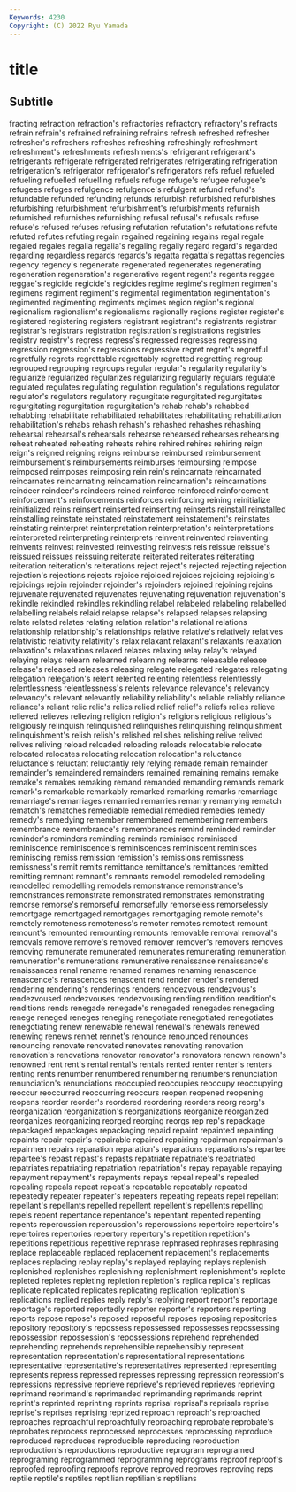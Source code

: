```yaml
---
Keywords: 4230
Copyright: (C) 2022 Ryu Yamada
---
```



# title

## Subtitle
fracting refraction refraction's
refractories refractory refractory's refracts refrain refrain's refrained refraining refrains refresh
refreshed refresher refresher's refreshers refreshes refreshing refreshingly refreshment refreshment's refreshments
refreshments's refrigerant refrigerant's refrigerants refrigerate refrigerated refrigerates refrigerating refrigeration refrigeration's
refrigerator refrigerator's refrigerators refs refuel refueled refueling refuelled refuelling refuels
refuge refuge's refugee refugee's refugees refuges refulgence refulgence's refulgent refund
refund's refundable refunded refunding refunds refurbish refurbished refurbishes refurbishing refurbishment
refurbishment's refurbishments refurnish refurnished refurnishes refurnishing refusal refusal's refusals refuse
refuse's refused refuses refusing refutation refutation's refutations refute refuted refutes
refuting regain regained regaining regains regal regale regaled regales regalia
regalia's regaling regally regard regard's regarded regarding regardless regards regards's
regatta regatta's regattas regencies regency regency's regenerate regenerated regenerates regenerating
regeneration regeneration's regenerative regent regent's regents reggae reggae's regicide regicide's
regicides regime regime's regimen regimen's regimens regiment regiment's regimental regimentation
regimentation's regimented regimenting regiments regimes region region's regional regionalism regionalism's
regionalisms regionally regions register register's registered registering registers registrant registrant's
registrants registrar registrar's registrars registration registration's registrations registries registry registry's
regress regress's regressed regresses regressing regression regression's regressions regressive regret
regret's regretful regretfully regrets regrettable regrettably regretted regretting regroup regrouped
regrouping regroups regular regular's regularity regularity's regularize regularized regularizes regularizing
regularly regulars regulate regulated regulates regulating regulation regulation's regulations regulator
regulator's regulators regulatory regurgitate regurgitated regurgitates regurgitating regurgitation regurgitation's rehab
rehab's rehabbed rehabbing rehabilitate rehabilitated rehabilitates rehabilitating rehabilitation rehabilitation's rehabs
rehash rehash's rehashed rehashes rehashing rehearsal rehearsal's rehearsals rehearse rehearsed
rehearses rehearsing reheat reheated reheating reheats rehire rehired rehires rehiring
reign reign's reigned reigning reigns reimburse reimbursed reimbursement reimbursement's reimbursements
reimburses reimbursing reimpose reimposed reimposes reimposing rein rein's reincarnate reincarnated
reincarnates reincarnating reincarnation reincarnation's reincarnations reindeer reindeer's reindeers reined reinforce
reinforced reinforcement reinforcement's reinforcements reinforces reinforcing reining reinitialize reinitialized reins
reinsert reinserted reinserting reinserts reinstall reinstalled reinstalling reinstate reinstated reinstatement
reinstatement's reinstates reinstating reinterpret reinterpretation reinterpretation's reinterpretations reinterpreted reinterpreting reinterprets
reinvent reinvented reinventing reinvents reinvest reinvested reinvesting reinvests reis reissue
reissue's reissued reissues reissuing reiterate reiterated reiterates reiterating reiteration reiteration's
reiterations reject reject's rejected rejecting rejection rejection's rejections rejects rejoice
rejoiced rejoices rejoicing rejoicing's rejoicings rejoin rejoinder rejoinder's rejoinders rejoined
rejoining rejoins rejuvenate rejuvenated rejuvenates rejuvenating rejuvenation rejuvenation's rekindle rekindled
rekindles rekindling relabel relabeled relabeling relabelled relabelling relabels relaid relapse
relapse's relapsed relapses relapsing relate related relates relating relation relation's
relational relations relationship relationship's relationships relative relative's relatively relatives relativistic
relativity relativity's relax relaxant relaxant's relaxants relaxation relaxation's relaxations relaxed
relaxes relaxing relay relay's relayed relaying relays relearn relearned relearning
relearns releasable release release's released releases releasing relegate relegated relegates
relegating relegation relegation's relent relented relenting relentless relentlessly relentlessness relentlessness's
relents relevance relevance's relevancy relevancy's relevant relevantly reliability reliability's reliable
reliably reliance reliance's reliant relic relic's relics relied relief relief's
reliefs relies relieve relieved relieves relieving religion religion's religions religious
religious's religiously relinquish relinquished relinquishes relinquishing relinquishment relinquishment's relish relish's
relished relishes relishing relive relived relives reliving reload reloaded reloading
reloads relocatable relocate relocated relocates relocating relocation relocation's reluctance reluctance's
reluctant reluctantly rely relying remade remain remainder remainder's remaindered remainders
remained remaining remains remake remake's remakes remaking remand remanded remanding
remands remark remark's remarkable remarkably remarked remarking remarks remarriage remarriage's
remarriages remarried remarries remarry remarrying rematch rematch's rematches remediable remedial
remedied remedies remedy remedy's remedying remember remembered remembering remembers remembrance
remembrance's remembrances remind reminded reminder reminder's reminders reminding reminds reminisce
reminisced reminiscence reminiscence's reminiscences reminiscent reminisces reminiscing remiss remission remission's
remissions remissness remissness's remit remits remittance remittance's remittances remitted remitting
remnant remnant's remnants remodel remodeled remodeling remodelled remodelling remodels remonstrance
remonstrance's remonstrances remonstrate remonstrated remonstrates remonstrating remorse remorse's remorseful remorsefully
remorseless remorselessly remortgage remortgaged remortgages remortgaging remote remote's remotely remoteness
remoteness's remoter remotes remotest remount remount's remounted remounting remounts removable
removal removal's removals remove remove's removed remover remover's removers removes
removing remunerate remunerated remunerates remunerating remuneration remuneration's remunerations remunerative renaissance
renaissance's renaissances renal rename renamed renames renaming renascence renascence's renascences
renascent rend render render's rendered rendering rendering's renderings renders rendezvous
rendezvous's rendezvoused rendezvouses rendezvousing rending rendition rendition's renditions rends renegade
renegade's renegaded renegades renegading renege reneged reneges reneging renegotiate renegotiated
renegotiates renegotiating renew renewable renewal renewal's renewals renewed renewing renews
rennet rennet's renounce renounced renounces renouncing renovate renovated renovates renovating
renovation renovation's renovations renovator renovator's renovators renown renown's renowned rent
rent's rental rental's rentals rented renter renter's renters renting rents
renumber renumbered renumbering renumbers renunciation renunciation's renunciations reoccupied reoccupies reoccupy
reoccupying reoccur reoccurred reoccurring reoccurs reopen reopened reopening reopens reorder
reorder's reordered reordering reorders reorg reorg's reorganization reorganization's reorganizations reorganize
reorganized reorganizes reorganizing reorged reorging reorgs rep rep's repackage repackaged
repackages repackaging repaid repaint repainted repainting repaints repair repair's repairable
repaired repairing repairman repairman's repairmen repairs reparation reparation's reparations reparations's
repartee repartee's repast repast's repasts repatriate repatriate's repatriated repatriates repatriating
repatriation repatriation's repay repayable repaying repayment repayment's repayments repays repeal
repeal's repealed repealing repeals repeat repeat's repeatable repeatably repeated repeatedly
repeater repeater's repeaters repeating repeats repel repellant repellant's repellants repelled
repellent repellent's repellents repelling repels repent repentance repentance's repentant repented
repenting repents repercussion repercussion's repercussions repertoire repertoire's repertoires repertories repertory
repertory's repetition repetition's repetitions repetitious repetitive rephrase rephrased rephrases rephrasing
replace replaceable replaced replacement replacement's replacements replaces replacing replay replay's
replayed replaying replays replenish replenished replenishes replenishing replenishment replenishment's replete
repleted repletes repleting repletion repletion's replica replica's replicas replicate replicated
replicates replicating replication replication's replications replied replies reply reply's replying
report report's reportage reportage's reported reportedly reporter reporter's reporters reporting
reports repose repose's reposed reposeful reposes reposing repositories repository repository's
repossess repossessed repossesses repossessing repossession repossession's repossessions reprehend reprehended reprehending
reprehends reprehensible reprehensibly represent representation representation's representational representations representative representative's
representatives represented representing represents repress repressed represses repressing repression repression's
repressions repressive reprieve reprieve's reprieved reprieves reprieving reprimand reprimand's reprimanded
reprimanding reprimands reprint reprint's reprinted reprinting reprints reprisal reprisal's reprisals
reprise reprise's reprises reprising reprized reproach reproach's reproached reproaches reproachful
reproachfully reproaching reprobate reprobate's reprobates reprocess reprocessed reprocesses reprocessing reproduce
reproduced reproduces reproducible reproducing reproduction reproduction's reproductions reproductive reprogram reprogramed
reprograming reprogrammed reprogramming reprograms reproof reproof's reproofed reproofing reproofs reprove
reproved reproves reproving reps reptile reptile's reptiles reptilian reptilian's reptilians
